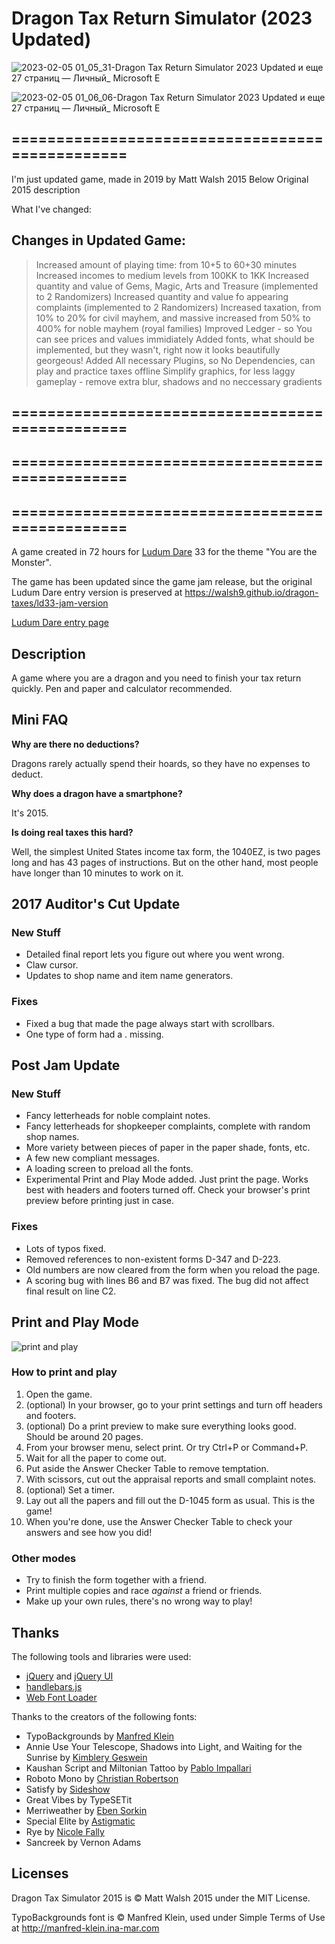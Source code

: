 # Dragon Tax Return Simulator (2023 Updated)

![2023-02-05 01_05_31-Dragon Tax Return Simulator 2023 Updated и еще 27 страниц — Личный_ Microsoft​ E](https://user-images.githubusercontent.com/19730558/216793269-ed1b0422-05ab-4867-b18f-b8195a1eb7a9.png)

![2023-02-05 01_06_06-Dragon Tax Return Simulator 2023 Updated и еще 27 страниц — Личный_ Microsoft​ E](https://user-images.githubusercontent.com/19730558/216793276-cb7c4321-db5b-4741-a3d3-44e03b1fe8d8.png)

## ================================================

I'm just updated game, made in 2019 by Matt Walsh 2015
Below Original 2015 description

What I've changed:

## Changes in Updated Game:
> Increased amount of playing time: from 10+5 to 60+30 minutes
> Increased incomes to medium levels from 100KK to 1KK
> Increased quantity and value of Gems, Magic, Arts and Treasure (implemented to 2 Randomizers)
> Increased quantity and value fo appearing complaints (implemented to 2 Randomizers)
> Increased taxation, from 10% to 20% for civil mayhem, and massive increased from 50% to 400% for noble mayhem (royal families)
> Improved Ledger - so You can see prices and values immidiately
> Added fonts, what should be implemented, but they wasn't, right now it looks beautifully georgeous!
> Added All necessary Plugins, so No Dependencies, can play and practice taxes offline
> Simplify graphics, for less laggy gameplay - remove extra blur, shadows and no neccessary gradients


## ================================================
## ================================================
## ================================================

A game created in 72 hours for [Ludum Dare](http://ludumdare.com/) 33 for the theme "You are the Monster".

The game has been updated since the game jam release, but the original Ludum Dare entry version is preserved at https://walsh9.github.io/dragon-taxes/ld33-jam-version

[Ludum Dare entry page](http://ludumdare.com/compo/ludum-dare-33/?action=preview&uid=56320)

## Description

A game where you are a dragon and you need to finish your tax return quickly. Pen and paper and calculator recommended.

## Mini FAQ

**Why are there no deductions?**

Dragons rarely actually spend their hoards, so they have no expenses to deduct.

**Why does a dragon have a smartphone?**

It's 2015.

**Is doing real taxes this hard?**

Well, the simplest United States income tax form, the 1040EZ, is two pages long and has 43 pages of instructions. But on the other hand, most people have longer than 10 minutes to work on it.

## 2017 Auditor's Cut Update

### New Stuff

- Detailed final report lets you figure out where you went wrong.
- Claw cursor.
- Updates to shop name and item name generators.

### Fixes

- Fixed a bug that made the page always start with scrollbars.
- One type of form had a . missing.

## Post Jam Update

### New Stuff
- Fancy letterheads for noble complaint notes.
- Fancy letterheads for shopkeeper complaints, complete with random shop names.
- More variety between pieces of paper in the paper shade, fonts, etc.
- A few new compliant messages.
- A loading screen to preload all the fonts.
- Experimental Print and Play Mode added. Just print the page. Works best with headers and footers turned off. Check your browser's print preview before printing just in case.

### Fixes
- Lots of typos fixed.
- Removed references to non-existent forms D-347 and D-223.
- Old numbers are now cleared from the form when you reload the page.
- A scoring bug with lines B6 and B7 was fixed. The bug did not affect final result on line C2.

## Print and Play Mode

![print and play](https://cloud.githubusercontent.com/assets/6074785/9559413/0b29b692-4dc1-11e5-8e92-00a30b175aee.jpg)

### How to print and play
1. Open the game. 
2. (optional) In your browser, go to your print settings and turn off headers and footers.
3. (optional) Do a print preview to make sure everything looks good. Should be around 20 pages.
4. From your browser menu, select print. Or try Ctrl+P or Command+P.
5. Wait for all the paper to come out.
6. Put aside the Answer Checker Table to remove temptation.
7. With scissors, cut out the appraisal reports and small complaint notes.
8. (optional) Set a timer. 
9. Lay out all the papers and fill out the D-1045 form as usual. This is the game!
10. When you're done, use the Answer Checker Table to check your answers and see how you did!

### Other modes
- Try to finish the form together with a friend.
- Print multiple copies and race *against* a friend or friends.
- Make up your own rules, there's no wrong way to play!

## Thanks

The following tools and libraries were used:

- [jQuery](http://jquery.com) and [jQuery UI](http://jqueryui.com)
- [handlebars.js](http://handlebarsjs.com)
- [Web Font Loader](https://github.com/typekit/webfontloader)

Thanks to the creators of the following fonts:

- TypoBackgrounds by [Manfred Klein](http://manfred-klein.ina-mar.com)
- Annie Use Your Telescope, Shadows into Light, and Waiting for the Sunrise by [Kimblery Geswein](http://www.kimberlygeswein.com)
- Kaushan Script and Miltonian Tattoo by [Pablo Impallari](http://www.impallari.com)
- Roboto Mono by [Christian Robertson](http://betatype.com)
- Satisfy by [Sideshow](http://www.fontbros.com/foundries/sideshow)
- Great Vibes by TypeSETit
- Merriweather by [Eben Sorkin](http://sorkintype.com)
- Special Elite by [Astigmatic](http://www.astigmatic.com)
- Rye by [Nicole Fally](http://www.t-g-d.at)
- Sancreek by Vernon Adams

## Licenses

Dragon Tax Simulator 2015 is © Matt Walsh 2015 under the MIT License.

TypoBackgrounds font is © Manfred Klein, used under Simple Terms of Use at http://manfred-klein.ina-mar.com
